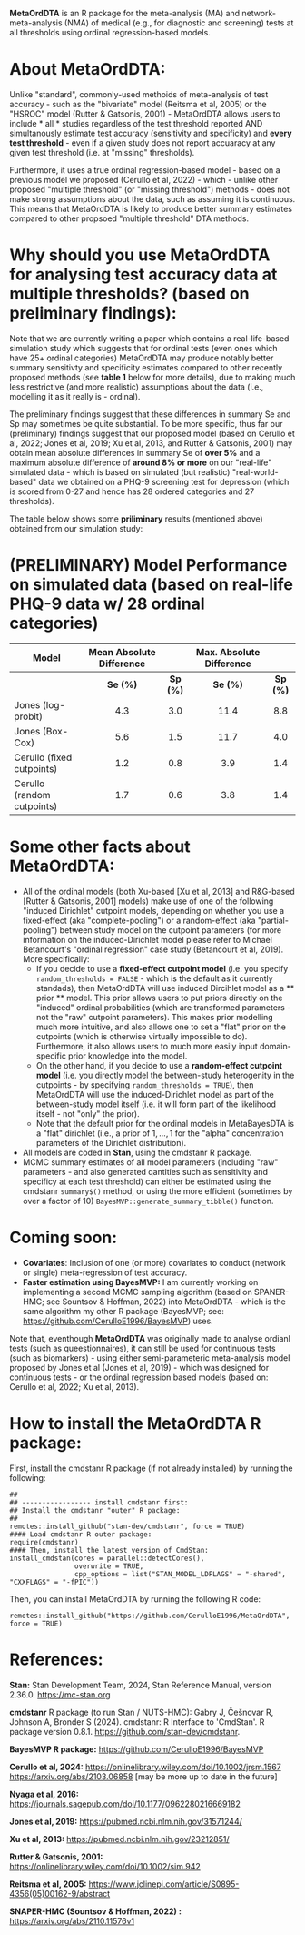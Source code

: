 **MetaOrdDTA** is an R package for the meta-analysis (MA) and network-meta-analysis (NMA) of medical (e.g., for diagnostic and screening) tests at all thresholds using ordinal regression-based models. 

# About MetaOrdDTA:
Unlike "standard", commonly-used methoids of meta-analysis of test accuracy - such as the "bivariate" model (Reitsma et al, 2005) or the "HSROC" model (Rutter & Gatsonis, 2001) - MetaOrdDTA allows users to include * all * studies regardless of the test threshold reported AND simultanously estimate test accuracy (sensitivity and specificity) and **every test threshold** - even if a given study does not report accuaracy at any given test threshold (i.e. at "missing" thresholds). 

Furthermore, it uses a true ordinal regression-based model - based on a previous model we proposed (Cerullo et al, 2022) - which - unlike other proposed "multiple threshold" (or "missing threshold") methods - does not make strong assumptions about the data, such as assuming it is continuous. This means that MetaOrdDTA is likely to produce better summary estimates compared to other propsoed "multiple threshold" DTA methods.

# Why should you use MetaOrdDTA for analysing test accuracy data at multiple thresholds? (based on preliminary findings):
Note that we are currently writing a paper which contains a real-life-based simulation study which suggests that for ordinal tests (even ones which have 25+ ordinal categories) MetaOrdDTA may produce notably better summary sensitivty and specificity estimates compared to other recently proposed methods (see **table 1** below for more details), due to making much less restrictive (and more realistic) assumptions about the data (i.e., modelling it as it really is - ordinal).

The preliminary findings suggest that these differences in summary Se and Sp may sometimes be quite substantial. To be more specific, thus far our (preliminary) findings suggest that our proposed model (based on Cerullo et al, 2022; Jones et al, 2019; Xu et al, 2013, and Rutter & Gatsonis, 2001) may obtain mean absolute differences in summary Se of **over 5%** and a maximum absolute difference of **around 8% or more** on our "real-life" simulated data - which is based on simulated (but realistic) "real-world-based" data we obtained on a PHQ-9 screening test for depression (which is scored from 0-27 and hence has 28 ordered categories and 27 thresholds).  

The table below shows some **priliminary** results (mentioned above) obtained from our simulation study:

# (PRELIMINARY) Model Performance on simulated data (based on real-life PHQ-9 data w/ 28 ordinal categories)

| Model | Mean Absolute Difference |  | Max. Absolute Difference |  |
| --- | :---: | :---: | :---: | :---: |
|  | **Se (%)** | **Sp (%)** | **Se (%)** | **Sp (%)** |
| Jones (log-probit)          | 4.3 | 3.0 | 11.4 | 8.8 |
| Jones (Box-Cox)             | 5.6 | 1.5 | 11.7 | 4.0 |
| Cerullo (fixed cutpoints)   | 1.2 | 0.8 | 3.9  | 1.4 |
| Cerullo (random cutpoints)  | 1.7 | 0.6 | 3.8  | 1.4 |


# **Some other facts about MetaOrdDTA:**

- All of the ordinal models (both Xu-based [Xu et al, 2013] and R&G-based [Rutter & Gatsonis, 2001] models) make use of one of the following "induced Dirichlet" cutpoint models, depending on whether you use a fixed-effect (aka "complete-pooling") or a random-effect (aka "partial-pooling") between study model on the cutpoint parameters (for more information on the induced-Dirichlet model please refer to Michael Betancourt's "ordinal regression" case study (Betancourt et al, 2019). More specifically:
  - If you decide to use a **fixed-effect cutpoint model** (i.e. you specify ```random_thresholds = FALSE``` - which is the default as it currently standads), then MetaOrdDTA will use induced Dircihlet model as a ** prior ** model. This prior allows users to put priors directly on the "induced" ordinal probabilities (which are transformed parameters - not the "raw" cutpoint parameters). This makes prior modelling much more intuitive, and also allows one to set a "flat" prior on the cutpoints (which is otherwise virtually impossible to do). Furthermore, it also allows users to much more easily input domain-specific prior knowledge into the model.
  - On the other hand, if you decide to use a **random-effect cutpoint model** (i.e. you directly model the between-study heterogenity in the cutpoints - by specifying ```random_thresholds = TRUE```), then MetaOrdDTA will use the induced-Dirichlet model as part of the between-study model itself (i.e. it will form part of the likelihood itself - not "only" the prior). 
  - Note that the default prior for the ordinal models in MetaBayesDTA is a "flat" dirichlet (i.e., a prior of ${1,...,1}$ for the "alpha" concentration parameters of the Dirichlet distribution). 
- All models are coded in **Stan**, using the cmdstanr R package.
- MCMC summary estimates of all model parameters (including "raw" parameters - and also generated qantities such as sensitivity and specificy at each test threshold) can either be estimated using the cmdstanr ```summary$()``` method, or using the more efficient (sometimes by over a factor of 10) ```BayesMVP::generate_summary_tibble()``` function.

# **Coming soon:**
- **Covariates**: Inclusion of one (or more) covariates to conduct (network or single) meta-regression of test accuracy.
- **Faster estimation using BayesMVP:** I am currently working on implementing a second MCMC sampling algorithm (based on SPANER-HMC; see Sountsov & Hoffman, 2022) into MetaOrdDTA - which is the same algorithm my other R package (BayesMVP; see: https://github.com/CerulloE1996/BayesMVP) uses. 

Note that, eventhough **MetaOrdDTA** was originally made to analyse ordianl tests (such as queestionnaires), it can still be used for continuous tests (such as biomarkers) - using either semi-parameteric meta-analysis model proposed by Jones et al (Jones et al, 2019) - which was designed for continuous tests - or the ordinal regression based models (based on: Cerullo et al, 2022; Xu et al, 2013).


# **How to install the MetaOrdDTA R package:**

First, install the cmdstanr R package (if not already installed) by running the following:
```
##
## ----------------- install cmdstanr first:
## Install the cmdstanr "outer" R package:
##
remotes::install_github("stan-dev/cmdstanr", force = TRUE)
#### Load cmdstanr R outer package:
require(cmdstanr)
#### Then, install the latest version of CmdStan:
install_cmdstan(cores = parallel::detectCores(),
                overwrite = TRUE,
                cpp_options = list("STAN_MODEL_LDFLAGS" = "-shared",   "CXXFLAGS" = "-fPIC"))
```

Then, you can install MetaOrdDTA by running the following R code:
```
remotes::install_github("https://github.com/CerulloE1996/MetaOrdDTA", force = TRUE)
```



# **References:**

**Stan:**
Stan Development Team, 2024, Stan Reference Manual, version 2.36.0. https://mc-stan.org 

**cmdstanr** R package (to run Stan / NUTS-HMC):
Gabry J, Češnovar R, Johnson A, Bronder S (2024). cmdstanr: R Interface to 'CmdStan'. R package version 0.8.1. https://github.com/stan-dev/cmdstanr.

**BayesMVP R package:**
https://github.com/CerulloE1996/BayesMVP

**Cerullo et al, 2024:**
https://onlinelibrary.wiley.com/doi/10.1002/jrsm.1567
https://arxiv.org/abs/2103.06858 [may be more up to date in the future]

**Nyaga et al, 2016:**
https://journals.sagepub.com/doi/10.1177/0962280216669182

**Jones et al, 2019:**
https://pubmed.ncbi.nlm.nih.gov/31571244/

**Xu et al, 2013:**
https://pubmed.ncbi.nlm.nih.gov/23212851/

**Rutter & Gatsonis, 2001:**
https://onlinelibrary.wiley.com/doi/10.1002/sim.942

**Reitsma et al, 2005:**
https://www.jclinepi.com/article/S0895-4356(05)00162-9/abstract

**SNAPER-HMC (Sountsov & Hoffman, 2022) :**
https://arxiv.org/abs/2110.11576v1

